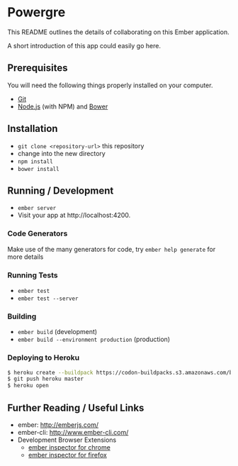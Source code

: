 # Powergre

This README outlines the details of collaborating on this Ember application.

A short introduction of this app could easily go here.

## Prerequisites

You will need the following things properly installed on your computer.

* [Git](http://git-scm.com/)
* [Node.js](http://nodejs.org/) (with NPM) and [Bower](http://bower.io/)

## Installation

* `git clone <repository-url>` this repository
* change into the new directory
* `npm install`
* `bower install`

## Running / Development

* `ember server`
* Visit your app at http://localhost:4200.

### Code Generators

Make use of the many generators for code, try `ember help generate` for more details

### Running Tests

* `ember test`
* `ember test --server`

### Building

* `ember build` (development)
* `ember build --environment production` (production)

### Deploying to Heroku

```sh
$ heroku create --buildpack https://codon-buildpacks.s3.amazonaws.com/buildpacks/heroku/emberjs.tgz
$ git push heroku master
$ heroku open
```
## Further Reading / Useful Links

* ember: http://emberjs.com/
* ember-cli: http://www.ember-cli.com/
* Development Browser Extensions
  * [ember inspector for chrome](https://chrome.google.com/webstore/detail/ember-inspector/bmdblncegkenkacieihfhpjfppoconhi)
  * [ember inspector for firefox](https://addons.mozilla.org/en-US/firefox/addon/ember-inspector/)

